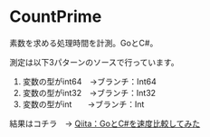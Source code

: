 # CountPrime
素数を求める処理時間を計測。GoとC#。

測定は以下3パターンのソースで行っています。
1. 変数の型がint64　→ブランチ：Int64
2. 変数の型がint32　→ブランチ：Int32
3. 変数の型がint　　→ブランチ：Int

結果はコチラ　→ [Qiita：GoとC#を速度比較してみた](https://qiita.com/takeITeasy7/items/0e9a99a6c72a18ff3712)
